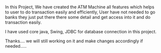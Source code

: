 In this Project, We have created the ATM Machine all features which helps to user 
to do transaction easily and efficiently, User have not needed to go banks they 
just put there there some detail and get access into it and do transaction easily.

I have used core java, Swing, JDBC for database connection in this project.

Thanks.... we will still working on it and make changes accordingly if needed.....
